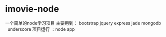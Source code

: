 # imovie-node	
一个简单的node学习项目
主要用到：
   bootstrap
   jquery
   express
   jade
   mongodb
   underscore
项目运行 ：node app
